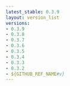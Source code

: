 ```yaml
---
latest_stable: 0.3.9
layout: version_list
versions:
- 0.3.9
- 0.3.8
- 0.3.7
- 0.3.6
- 0.3.5
- 0.3.4
- 0.3.3
- 0.3.2
- ${GITHUB_REF_NAME#v}
---
```

